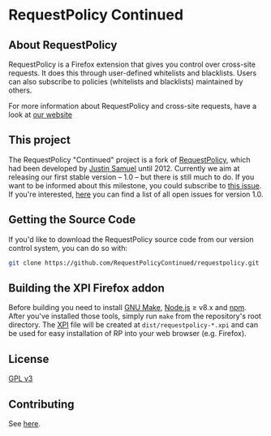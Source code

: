 # RequestPolicy Continued

## About RequestPolicy

RequestPolicy is a Firefox extension that gives you control over cross-site requests. It does this through user-defined whitelists and blacklists. Users can also subscribe to policies (whitelists and blacklists) maintained by others.

For more information about RequestPolicy and cross-site requests, have a look at [our website](https://requestpolicycontinued.github.io/)

## This project

The RequestPolicy "Continued" project is a fork of [RequestPolicy](https://github.com/RequestPolicy/requestpolicy), which had been developed by [Justin Samuel](https://github.com/jsamuel) until 2012. Currently we aim at releasing our first stable version – 1.0 – but there is still much to do. If you want to be informed about this milestone, you could subscribe to [this issue](https://github.com/RequestPolicyContinued/requestpolicy/issues/446). If you're interested, [here](https://github.com/RequestPolicyContinued/requestpolicy/milestones/1.0)  you can find a list of all open issues for version 1.0.


## Getting the Source Code

If you'd like to download the RequestPolicy source code from our version control system, you can do so with:

```bash
git clone https://github.com/RequestPolicyContinued/requestpolicy.git
```

## Building the XPI Firefox addon

Before building you need to install [GNU Make](https://www.gnu.org/software/make/), [Node.js](https://nodejs.org/) ≥ v8.x and [npm](https://www.npmjs.com/). After you've installed those tools, simply run `make` from the repository's root directory.  The [XPI](https://developer.mozilla.org/en-US/docs/XPI) file will be created at `dist/requestpolicy-*.xpi` and can be used for easy installation of RP into your web browser (e.g. Firefox).


## License

[GPL v3](LICENSE)


## Contributing

See [here](https://requestpolicycontinued.github.io/Contributing.html).
